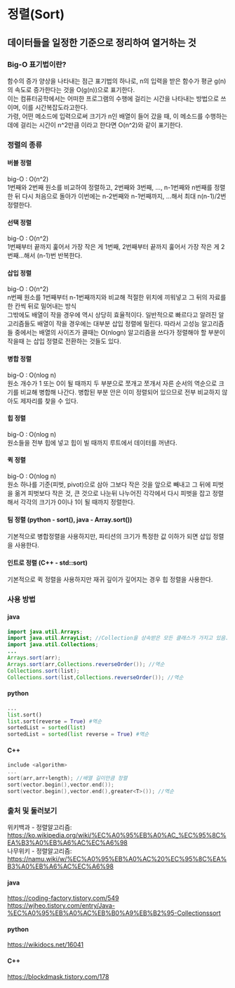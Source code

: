 # 정렬(Sort)  
## 데이터들을 일정한 기준으로 정리하여 열거하는 것  
### Big-O 표기법이란?
함수의 증가 양상을 나타내는 점근 표기법의 하나로, n의 입력을 받은 함수가 평균 g(n)의 속도로 증가한다는 것을 O(g(n))으로 표기한다.  
이는 컴퓨터공학에서는 어떠한 프로그램의 수행에 걸리는 시간을 나타내는 방법으로 쓰이며, 이를 시간복잡도라고한다.  
가령, 어떤 메소드에 입력으로써 크기가 n인 배열이 들어 갔을 때, 이 메소드를 수행하는 데에 걸리는 시간이 n^2만큼 이라고 한다면 O(n^2)와 같이 표기한다.  

### 정렬의 종류
#### 버블 정렬
big-O : O(n^2)  
1번째와 2번째 원소를 비교하여 정렬하고, 2번째와 3번째, ..., n-1번째와 n번째를 정렬한 뒤 다시 처음으로 돌아가 이번에는 n-2번째와 n-1번째까지, ...해서 최대 n(n-1)/2번 정렬한다.  
#### 선택 정렬
big-O : O(n^2)  
1번째부터 끝까지 훑어서 가장 작은 게 1번째, 2번째부터 끝까지 훑어서 가장 작은 게 2번째...해서 (n-1)번 반복한다.  
#### 삽입 정렬
big-O : O(n^2)  
n번째 원소를 1번째부터 n-1번째까지와 비교해 적절한 위치에 끼워넣고 그 뒤의 자료를 한 칸씩 뒤로 밀어내는 방식  
그밖에도 배열이 작을 경우에 역시 상당히 효율적이다. 일반적으로 빠르다고 알려진 알고리즘들도 배열이 작을 경우에는 대부분 삽입 정렬에 밀린다. 따라서 고성능 알고리즘들 중에서는 배열의 사이즈가 클때는 O(nlogn) 알고리즘을 쓰다가 정렬해야 할 부분이 작을때 는 삽입 정렬로 전환하는 것들도 있다.
#### 병합 정렬
big-O : O(nlog n)  
원소 개수가 1 또는 0이 될 때까지 두 부분으로 쪼개고 쪼개서 자른 순서의 역순으로 크기를 비교해 병합해 나간다. 병합된 부분 안은 이미 정렬되어 있으므로 전부 비교하지 않아도 제자리를 찾을 수 있다.  
#### 힙 정렬
big-O : O(nlog n)  
원소들을 전부 힙에 넣고 힙이 빌 때까지 루트에서 데이터를 꺼낸다.  
#### 퀵 정렬
big-O : O(nlog n)  
원소 하나를 기준(피벗, pivot)으로 삼아 그보다 작은 것을 앞으로 빼내고 그 뒤에 피벗을 옮겨 피벗보다 작은 것, 큰 것으로 나눈뒤 나누어진 각각에서 다시 피벗을 잡고 정렬해서 각각의 크기가 0이나 1이 될 때까지 정렬한다.  
#### 팀 정렬 (python - sort(), java - Array.sort())
기본적으로 병합정렬을 사용하지만, 파티션의 크기가 특정한 값 이하가 되면 삽입 정렬을 사용한다.  
#### 인트로 정렬 (C++ - std::sort)
기본적으로 퀵 정렬을 사용하지만 재귀 깊이가 깊어지는 경우 힙 정렬을 사용한다. 

### 사용 방법
#### java  
```java
import java.util.Arrays;
import java.util.ArrayList; //Collection을 상속받은 모든 클래스가 가지고 있음.
import java.util.Collections;
...
Arrays.sort(arr);
Arrays.sort(arr,Collections.reverseOrder()); //역순
Collections.sort(list);
Collections.sort(list,Collections.reverseOrder()); //역순
```
#### python  
```python
...
list.sort()
list.sort(reverse = True) #역순
sortedList = sorted(list)
sortedList = sorted(list reverse = True) #역순
```
#### C++  
```C++
include <algorithm>
...
sort(arr,arr+length); //배열 길이만큼 정렬
sort(vector.begin(),vector.end());
sort(vector.begin(),vector.end(),greater<T>()); //역순
```





### 출처 및 둘러보기
위키백과 - 정렬알고리즘: https://ko.wikipedia.org/wiki/%EC%A0%95%EB%A0%AC_%EC%95%8C%EA%B3%A0%EB%A6%AC%EC%A6%98  
나무위키 - 정렬알고리즘: https://namu.wiki/w/%EC%A0%95%EB%A0%AC%20%EC%95%8C%EA%B3%A0%EB%A6%AC%EC%A6%98  

#### java
https://coding-factory.tistory.com/549  
https://wjheo.tistory.com/entry/Java-%EC%A0%95%EB%A0%AC%EB%B0%A9%EB%B2%95-Collectionssort  

#### python
https://wikidocs.net/16041  

#### C++
https://blockdmask.tistory.com/178  

